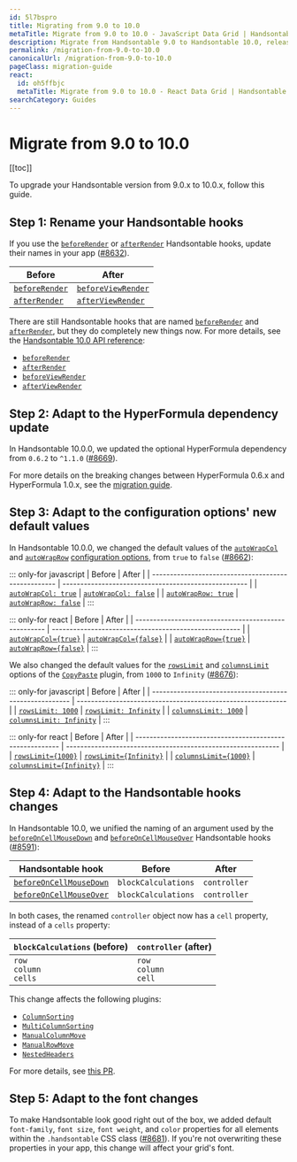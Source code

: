 ```yaml
---
id: 5l7bspro
title: Migrating from 9.0 to 10.0
metaTitle: Migrate from 9.0 to 10.0 - JavaScript Data Grid | Handsontable
description: Migrate from Handsontable 9.0 to Handsontable 10.0, released on September 29, 2021.
permalink: /migration-from-9.0-to-10.0
canonicalUrl: /migration-from-9.0-to-10.0
pageClass: migration-guide
react:
  id: oh5ffbjc
  metaTitle: Migrate from 9.0 to 10.0 - React Data Grid | Handsontable
searchCategory: Guides
---
```


# Migrate from 9.0 to 10.0

[[toc]]

To upgrade your Handsontable version from 9.0.x to 10.0.x, follow this guide.

## Step 1: Rename your Handsontable hooks

If you use the [`beforeRender`](@/api/hooks.md#beforerender) or [`afterRender`](@/api/hooks.md#afterrender) Handsontable hooks, update their names in your app ([#8632](https://github.com/handsontable/handsontable/pull/8632)).

| Before                                        | After                                                 |
| --------------------------------------------- | ----------------------------------------------------- |
| [`beforeRender`](@/api/hooks.md#beforerender) | [`beforeViewRender`](@/api/hooks.md#beforeviewrender) |
| [`afterRender`](@/api/hooks.md#afterrender)   | [`afterViewRender`](@/api/hooks.md#afterviewrender)   |

There are still Handsontable hooks that are named [`beforeRender`](@/api/hooks.md#beforerender) and [`afterRender`](@/api/hooks.md#afterrender), but they do completely new things now. For more details, see the [Handsontable 10.0 API reference](@/api/hooks.md):
- [`beforeRender`](@/api/hooks.md#beforerender)
- [`afterRender`](@/api/hooks.md#afterrender)
- [`beforeViewRender`](@/api/hooks.md#beforeviewrender)
- [`afterViewRender`](@/api/hooks.md#afterviewrender)

## Step 2: Adapt to the HyperFormula dependency update

In Handsontable 10.0.0, we updated the optional HyperFormula dependency from `0.6.2` to `^1.1.0` ([#8669](https://github.com/handsontable/handsontable/pull/8669)).

For more details on the breaking changes between HyperFormula 0.6.x and HyperFormula 1.0.x, see the [migration guide](https://handsontable.github.io/hyperformula/guide/migration-from-0.6-to-1.0.html).

## Step 3: Adapt to the configuration options' new default values

In Handsontable 10.0.0, we changed the default values of the [`autoWrapCol`](@/api/options.md#autowrapcol) and [`autoWrapRow`](@/api/options.md#autowraprow) [configuration options](@/guides/getting-started/configuration-options.md), from `true` to `false` ([#8662](https://github.com/handsontable/handsontable/pull/8662)):

::: only-for javascript
| Before                                              | After                                                |
| --------------------------------------------------- | ---------------------------------------------------- |
| [`autoWrapCol: true`](@/api/options.md#autowrapcol) | [`autoWrapCol: false`](@/api/options.md#autowrapcol) |
| [`autoWrapRow: true`](@/api/options.md#autowraprow) | [`autoWrapRow: false`](@/api/options.md#autowraprow) |
:::

::: only-for react
| Before                                               | After                                                 |
| ---------------------------------------------------- | ----------------------------------------------------- |
| [`autoWrapCol={true}`](@/api/options.md#autowrapcol) | [`autoWrapCol={false}`](@/api/options.md#autowrapcol) |
| [`autoWrapRow={true}`](@/api/options.md#autowraprow) | [`autoWrapRow={false}`](@/api/options.md#autowraprow) |
:::

We also changed the default values for the [`rowsLimit`](@/api/copyPaste.md#rowslimit) and [`columnsLimit`](@/api/copyPaste.md#columnslimit) options of the [`CopyPaste`](@/api/copyPaste.md) plugin, from `1000` to `Infinity` ([#8676](https://github.com/handsontable/handsontable/pull/8676)):

::: only-for javascript
| Before                                                  | After                                                       |
| ------------------------------------------------------- | ----------------------------------------------------------- |
| [`rowsLimit: 1000`](@/api/copyPaste.md#rowslimit)       | [`rowsLimit: Infinity`](@/api/copyPaste.md#rowslimit)       |
| [`columnsLimit: 1000`](@/api/copyPaste.md#columnslimit) | [`columnsLimit: Infinity`](@/api/copyPaste.md#columnslimit) |
:::

::: only-for react
| Before                                                   | After                                                        |
| -------------------------------------------------------- | ------------------------------------------------------------ |
| [`rowsLimit={1000}`](@/api/copyPaste.md#rowslimit)       | [`rowsLimit={Infinity}`](@/api/copyPaste.md#rowslimit)       |
| [`columnsLimit={1000}`](@/api/copyPaste.md#columnslimit) | [`columnsLimit={Infinity}`](@/api/copyPaste.md#columnslimit) |
:::

## Step 4: Adapt to the Handsontable hooks changes

In Handsontable 10.0, we unified the naming of an argument used by the [`beforeOnCellMouseDown`](@/api/hooks.md#beforeoncellmousedown) and [`beforeOnCellMouseOver`](@/api/hooks.md#beforeoncellmouseover) Handsontable hooks ([#8591](https://github.com/handsontable/handsontable/pull/8591)):

| Handsontable hook                                               | Before              | After        |
| --------------------------------------------------------------- | ------------------- | ------------ |
| [`beforeOnCellMouseDown`](@/api/hooks.md#beforeoncellmousedown) | `blockCalculations` | `controller` |
| [`beforeOnCellMouseOver`](@/api/hooks.md#beforeoncellmouseover) | `blockCalculations` | `controller` |

In both cases, the renamed `controller` object now has a `cell` property, instead of a `cells` property:

| `blockCalculations` (before) | `controller` (after)        |
| ---------------------------- | --------------------------- |
| `row`<br>`column`<br>`cells` | `row`<br>`column`<br>`cell` |

This change affects the following plugins:
- [`ColumnSorting`](@/api/columnSorting.md)
- [`MultiColumnSorting`](@/api/multiColumnSorting.md)
- [`ManualColumnMove`](@/api/manualColumnMove.md)
- [`ManualRowMove`](@/api/manualRowMove.md)
- [`NestedHeaders`](@/api/nestedHeaders.md)

For more details, see [this PR](https://github.com/handsontable/handsontable/pull/8591).

## Step 5: Adapt to the font changes

To make Handsontable look good right out of the box, we added default `font-family`, `font size`, `font weight`, and `color` properties for all elements within the `.handsontable` CSS class ([#8681](https://github.com/handsontable/handsontable/pull/8681)). If you're not overwriting these properties in your app, this change will affect your grid's font.
